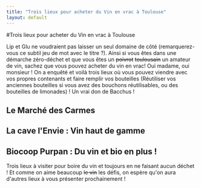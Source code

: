```yaml
---
title: "Trois lieux pour acheter du Vin en vrac à Toulouse"
layout: default
---
```


#Trois lieux pour acheter du Vin en vrac à Toulouse

Lip et Glu ne voudraient pas laisser un seul domaine de côté (remarquerez-vous ce subtil jeu de mot avec le titre ?). Ainsi si vous
êtes dans une démarche zéro-déchet et que vous êtes un <strike>poivrot</strike> <strike>toulousain</strike> un amateur de vin, sachez que
vous pouvez acheter du vin en vrac! Oui madame, oui monsieur ! On a enquêté et voilà trois lieux où vous pouvez viendre avec vos propres contenants
et faire remplir vos bouteilles (Réutiliser vos anciennes bouteilles si vous avez des bouchons réutilisables, ou des bouteilles de limonades) ! Un vrai don de Bacchus !

## Le Marché des Carmes

## La cave l'Envie : Vin haut de gamme

## Biocoop Purpan : Du vin et bio en plus !


Trois lieux à visiter pour boire du vin et toujours en ne faisant aucun déchet ! Et comme on aime beaucoup <strike>le vin</strike>
les défis, on espère qu'on aura d'autres lieux à vous présenter prochainement !
